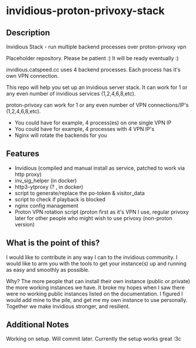 # invidious-proton-privoxy-stack

## Description
Invidious Stack - run multiple backend processes over proton-privoxy vpn

Placeholder repository. Please be patient :) It will be ready eventually :)

invidious.catspeed.cc uses 4 backend processes. Each process has it's own VPN connection.

This repo will help you set up an invidious server stack. It can work for 1 or any even number of invidious services (1,2,4,6,8,etc). 

proton-privoxy can work for 1 or any even number of VPN connections/IP's (1,2,4,6,8,etc).

- You could have for example, 4 process(es) on one single VPN IP
- You could have for example, 4 processes with 4 VPN IP's
- Nginx will rotate the backends for you

## Features
- Invidious (compiled and manual install as service, patched to work via http proxy)
- inv_sig_helper (in docker)
- http3-ytproxy (? , in docker)
- script to generate/replace the po-token & visitor_data
- script to check if playback is blocked
- nginx config management
- Proton VPN rotation script (proton first as it's VPN I use, regular privoxy later for other people who might wish to use privoxy (non-proton version)

## What is the point of this?
I would like to contribute in any way I can to the invidious community. I would like to arm you with the tools to get your instance(s) up and running as easy and smoothly as possible.

Why? The more people that can install their own instance (public or private) the more working instances we have. It broke my hopes when I saw there were no working public instances listed on the documentation. I figured I would add mine to the pile, and get me my own instance to use personally. Together we make invidious stronger, and resilient.

## Additional Notes
Working on setup. Will commit later. Currently the setup works great :3c
